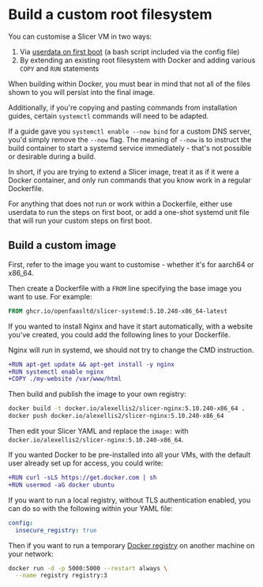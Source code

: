 # Build a custom root filesystem

You can customise a Slicer VM in two ways:

1. Via [userdata on first boot](/tasks/userdata) (a bash script included via the config file)
2. By extending an existing root filesystem with Docker and adding various `COPY` and `RUN` statements

When building within Docker, you must bear in mind that not all of the files shown to you will persist into the final image.

Additionally, if you're copying and pasting commands from installation guides, certain `systemctl` commands will need to be adapted.

If a guide gave you `systemctl enable --now bind` for a custom DNS server, you'd simply remove the `--now` flag. The meaning of `--now` is to instruct the build container to start a systemd service immediately - that's not possible or desirable during a build.

In short, if you are trying to extend a Slicer image, treat it as if it were a Docker container, and only run commands that you know work in a regular Dockerfile.

For anything that does not run or work within a Dockerfile, either use userdata to run the steps on first boot, or add a one-shot systemd unit file that will run your custom steps on first boot.

## Build a custom image

First, refer to the image you want to customise - whether it's for aarch64 or x86_64.

Then create a Dockerfile with a `FROM` line specifying the base image you want to use. For example:

```Dockerfile
FROM ghcr.io/openfaasltd/slicer-systemd:5.10.240-x86_64-latest
```

If you wanted to install Nginx and have it start automatically, with a website you've created, you could add the following lines to your Dockerfile.

Nginx will run in systemd, we should not try to change the CMD instruction.

```diff
+RUN apt-get update && apt-get install -y nginx
+RUN systemctl enable nginx
+COPY ./my-website /var/www/html
```

Then build and publish the image to your own registry:

```bash
docker build -t docker.io/alexellis2/slicer-nginx:5.10.240-x86_64 .
docker push docker.io/alexellis2/slicer-nginx:5.10.240-x86_64
```

Then edit your Slicer YAML and replace the `image:` with `docker.io/alexellis2/slicer-nginx:5.10.240-x86_64`.

If you wanted Docker to be pre-installed into all your VMs, with the default user already set up for access, you could write:

```diff
+RUN curl -sLS https://get.docker.com | sh
+RUN usermod -aG docker ubuntu
```

If you want to run a local registry, without TLS authentication enabled, you can do so with the following within your YAML file:

```yaml
config:
  insecure_registry: true
```

Then if you want to run a temporary [Docker registry](https://hub.docker.com/_/registry) on another machine on your network:

```bash
docker run -d -p 5000:5000 --restart always \
  --name registry registry:3
```
